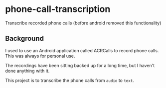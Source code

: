 # phone-call-transcription
Transcribe recorded phone calls (before android removed this functionality)

## Background

I used to use an Android application called ACRCalls to record phone calls.  This was always for personal use.

The recordings have been sitting backed up for a long time, but I haven't done anything with it.  

This project is to transcribe the phone calls from `audio` to `text`. 
